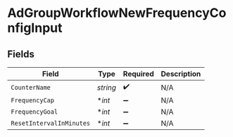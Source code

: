 # AdGroupWorkflowNewFrequencyConfigInput


## Fields

| Field                    | Type                     | Required                 | Description              |
| ------------------------ | ------------------------ | ------------------------ | ------------------------ |
| `CounterName`            | *string*                 | :heavy_check_mark:       | N/A                      |
| `FrequencyCap`           | **int*                   | :heavy_minus_sign:       | N/A                      |
| `FrequencyGoal`          | **int*                   | :heavy_minus_sign:       | N/A                      |
| `ResetIntervalInMinutes` | **int*                   | :heavy_minus_sign:       | N/A                      |